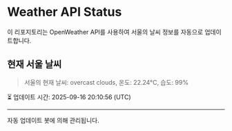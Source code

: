 
# Weather API Status

이 리포지토리는 OpenWeather API를 사용하여 서울의 날씨 정보를 자동으로 업데이트합니다.

## 현재 서울 날씨
> 서울의 현재 날씨: overcast clouds, 온도: 22.24°C, 습도: 99%

⏳ 업데이트 시간: 2025-09-16 20:10:56 (UTC)

---
자동 업데이트 봇에 의해 관리됩니다.
